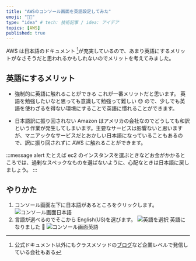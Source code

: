 ```yaml
---
title: "AWSのコンソール画面を英語設定してみた"
emoji: "👩‍🏫"
type: "idea" # tech: 技術記事 / idea: アイデア
topics: [AWS]
published: true
---
```


AWS は日本語のドキュメント [^1]が充実しているので、あまり英語にするメリットがなさそうだと思われるかもしれないのでメリットを考えてみました。

[^1]: 公式ドキュメント以外にもクラスメソッドの[ブログ](https://dev.classmethod.jp/tags/aws/)など企業レベルで発信している会社もある

## 英語にするメリット

- 強制的に英語に触れることができる
  これが一番メリットだと思います。
  英語を勉強したいなと思っても意識して勉強って難しい 😓 ので、少しでも英語を使わざるを得ない環境にすることで英語に慣れることができます。

- 日本語訳に振り回されない
  Amazon はアメリカの会社なのでどうしても和訳という作業が発生してしまいます。主要なサービスは影響ないと思いますが、マニアックなサービスだとおかしい日本語になっていることもあるので、訳に振り回されずに AWS に触れることができます。

:::message alert
たとえば ec2 のインスタンスを選ぶときなどお金がかかるところでは、過剰なスペックなものを選ばないように、心配なときは日本語に戻しましょう。
:::

## やりかた

1. コンソール画面左下に日本語があるところをクリックします。
   ![コンソール画面日本語](https://gyazo.com/c4219694e2220a6afcbfcbe23088bfa4.png)
2. 言語が選べるのでそこから English(US)を選びます。
   ![英語を選択](https://gyazo.com/f9e6cfc8a7a4cb98a6acbf99d99c2a37.png)
   英語になりました 🎉
   ![コンソール画面英語](https://gyazo.com/fc772dbe6f426d2d6635d3eb7f00839c.png)
